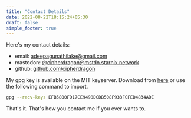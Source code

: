 ```yaml
---
title: "Contact Details"
date: 2022-08-22T18:15:24+05:30
draft: false
simple_footer: true
---
```


Here's my contact details:

+ email: adeepagunathilake@gmail.com
+ mastodon: [@cipherdragon@mstdn.starnix.network](https://mstdn.starnix.network/@cipherdragon)
+ github: [github.com/cipherdragon](https://github.com/cipherdragon)

My gpg key is available on the MIT keyserver. 
Download from [here](https://pgp.mit.edu/pks/lookup?op=get&search=0xF933FCFED4834ADE)
or use the following command to import.

```sh
gpg --recv-keys EFB5800FD17CE9498DCDB508F933FCFED4834ADE
```

That's it. That's how you contact me if you ever wants to.